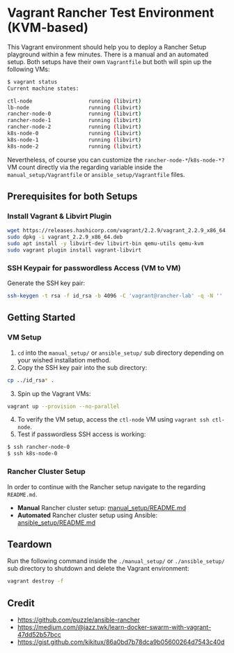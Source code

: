 # Vagrant Rancher Test Environment (KVM-based)
This Vagrant environment should help you to deploy a Rancher Setup playground within a few minutes. There is a manual and an automated setup. Both setups have their own `Vagrantfile` but both will spin up the following VMs:

```bash
$ vagrant status
Current machine states:

ctl-node                  running (libvirt)
lb-node                   running (libvirt)
rancher-node-0            running (libvirt)
rancher-node-1            running (libvirt)
rancher-node-2            running (libvirt)
k8s-node-0                running (libvirt)
k8s-node-1                running (libvirt)
k8s-node-2                running (libvirt)
```

Nevertheless, of course you can customize the `rancher-node-*`/`k8s-node-*?` VM count directly via the regarding variable inside the `manual_setup/Vagrantfile` or `ansible_setup/Vagrantfile` files.

## Prerequisites for both Setups

### Install Vagrant & Libvirt Plugin
```bash
wget https://releases.hashicorp.com/vagrant/2.2.9/vagrant_2.2.9_x86_64.deb
sudo dpkg -i vagrant_2.2.9_x86_64.deb
sudo apt install -y libvirt-dev libvirt-bin qemu-utils qemu-kvm
sudo vagrant plugin install vagrant-libvirt
```

### SSH Keypair for passwordless Access (VM to VM)
Generate the SSH key pair:
```bash
ssh-keygen -t rsa -f id_rsa -b 4096 -C 'vagrant@rancher-lab' -q -N ''
```

## Getting Started

### VM Setup
1. `cd` into the `manual_setup/` or `ansible_setup/` sub directory depending on your wished installation method.
2. Copy the SSH key pair into the sub directory:
```bash
cp ../id_rsa* .
```
3. Spin up the Vagrant VMs:
```bash
vagrant up --provision --no-parallel
```
4. To verify the VM setup, access the `ctl-node` VM using `vagrant ssh ctl-node`.
5. Test if passwordless SSH access is working:
```bash
$ ssh rancher-node-0
$ ssh k8s-node-0
```

### Rancher Cluster Setup
In order to continue with the Rancher setup navigate to the regarding `README.md`.

- **Manual** Rancher cluster setup: [manual_setup/README.md](manual_setup/README.md)
- **Automated** Rancher cluster setup using Ansible: [ansible_setup/README.md](ansible_setup/README.md)

## Teardown
Run the following command inside the `./manual_setup/` or `./ansible_setup/` sub directory to shutdown and delete the Vagrant environment:
```bash
vagrant destroy -f
```

## Credit
- https://github.com/puzzle/ansible-rancher
- https://medium.com/@jazz.twk/learn-docker-swarm-with-vagrant-47dd52b57bcc
- https://gist.github.com/kikitux/86a0bd7b78dca9b05600264d7543c40d
